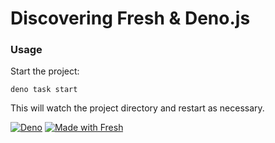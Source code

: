 # Discovering Fresh & Deno.js

### Usage

Start the project:

```
deno task start
```

This will watch the project directory and restart as necessary.

[![Deno](https://github.com/intergrav/devins-badges/blob/v2/assets/minimal/available/deno_vector.svg)](https://deno.land/)
[![Made with Fresh](https://fresh.deno.dev/fresh-badge-dark.svg)](https://fresh.deno.dev)
